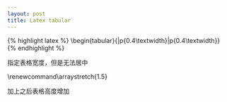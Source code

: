 ```yaml
---
layout: post
title: Latex tabular
---
```



{% highlight latex %}
\begin{tabular}{|p{0.4\textwidth}|p{0.4\textwidth}}
{% endhighlight %}

指定表格宽度，但是无法居中

\renewcommand\arraystretch{1.5}

加上之后表格高度增加
